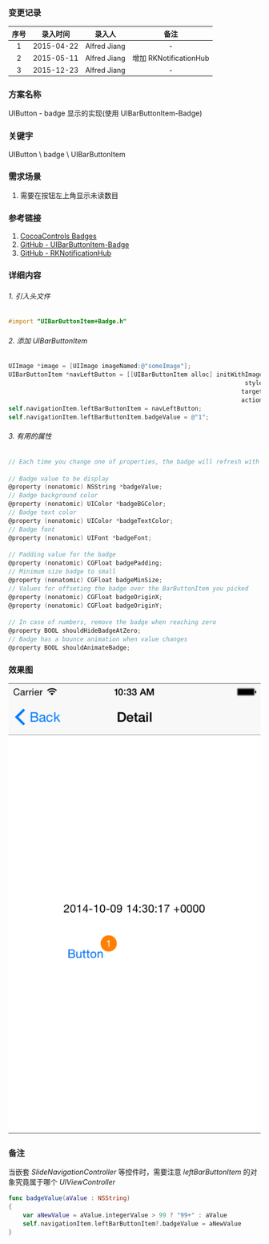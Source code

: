 ### 变更记录

| 序号 | 录入时间 | 录入人 | 备注 |
|:--------:|:--------:|:--------:|:--------:|
| 1 | 2015-04-22 | Alfred Jiang | - |
| 2 | 2015-05-11 | Alfred Jiang | 增加 RKNotificationHub|
| 3 | 2015-12-23 | Alfred Jiang | - |

### 方案名称

UIButton - badge 显示的实现(使用 UIBarButtonItem-Badge)

### 关键字

UIButton \ badge \ UIBarButtonItem

### 需求场景

1. 需要在按钮左上角显示未读数目

### 参考链接

1. [CocoaControls Badges](https://www.cocoacontrols.com/search?utf8=%E2%9C%93&q=badge)
2. [GitHub - UIBarButtonItem-Badge](https://github.com/mikeMTOL/UIBarButtonItem-Badge)
3. [GitHub - RKNotificationHub](https://github.com/cwRichardKim/RKNotificationHub)

### 详细内容

###### 1. 引入头文件
```objectivec
#import "UIBarButtonItem+Badge.h"
```

###### 2. 添加 UIBarButtonItem
```objectivec
UIImage *image = [UIImage imageNamed:@"someImage"];
UIBarButtonItem *navLeftButton = [[UIBarButtonItem alloc] initWithImage:image
                                                                  style:UIBarButtonItemStylePlain
                                                                 target:self
                                                                 action:@selector(buttonPress:)];
self.navigationItem.leftBarButtonItem = navLeftButton;
self.navigationItem.leftBarButtonItem.badgeValue = @"1";
```

###### 3. 有用的属性
```objectivec
// Each time you change one of properties, the badge will refresh with your changes

// Badge value to be display
@property (nonatomic) NSString *badgeValue;
// Badge background color
@property (nonatomic) UIColor *badgeBGColor;
// Badge text color
@property (nonatomic) UIColor *badgeTextColor;
// Badge font
@property (nonatomic) UIFont *badgeFont;

// Padding value for the badge
@property (nonatomic) CGFloat badgePadding;
// Minimum size badge to small
@property (nonatomic) CGFloat badgeMinSize;
// Values for offseting the badge over the BarButtonItem you picked
@property (nonatomic) CGFloat badgeOriginX;
@property (nonatomic) CGFloat badgeOriginY;

// In case of numbers, remove the badge when reaching zero
@property BOOL shouldHideBadgeAtZero;
// Badge has a bounce animation when value changes
@property BOOL shouldAnimateBadge;
```

### 效果图
![screenshotbadge](Images/Image_00097_00001.png)

### 备注

当嵌套 *SlideNavigationController* 等控件时，需要注意 *leftBarButtonItem* 的对象究竟属于哪个 *UIViewController*
```swift
func badgeValue(aValue : NSString)
{
    var aNewValue = aValue.integerValue > 99 ? "99+" : aValue
    self.navigationItem.leftBarButtonItem?.badgeValue = aNewValue
}
```